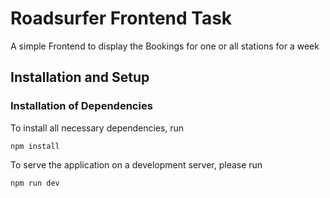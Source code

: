 # Roadsurfer Frontend Task 
A simple Frontend to display the Bookings for one or all stations for a week

## Installation and Setup
### Installation of Dependencies
To install all necessary dependencies, run

```shell-session
npm install
```
To serve the application on a development server, please run

```shell-session
npm run dev
```